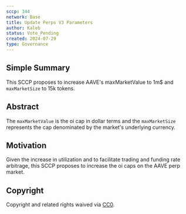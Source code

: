 ```yaml
---
sccp: 344
network: Base
title: Update Perps V3 Parameters
author: Kaleb
status: Vote_Pending
created: 2024-07-29
type: Governance
---
```


## Simple Summary

<!--"If you can't explain it simply, you don't understand it well enough." Provide a simplified and layman-accessible explanation of the SCCP.-->

This SCCP proposes to increase AAVE's maxMarketValue to 1m$ and `maxMarketSize` to 15k tokens.

## Abstract

<!--A short (~200 word) description of the variable change proposed.-->

The `maxMarketValue` is the oi cap in dollar terms and the `maxMarketSize` represents the cap denominated by the market's underlying currency. 

## Motivation

<!--The motivation is critical for SCCPs that want to update variables within Synthetix. It should clearly explain why the existing variable is not incentive aligned. SCCP submissions without sufficient motivation may be rejected outright.-->

Given the increase in utilization and to facilitate trading and funding rate arbitrage, this SCCP proposes to increase the oi caps on the AAVE  perp market.

## Copyright

Copyright and related rights waived via [CC0](https://creativecommons.org/publicdomain/zero/1.0/).
